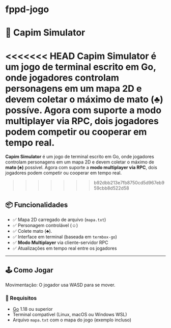 # fppd-jogo
# 🌿 Capim Simulator

<<<<<<< HEAD
**Capim Simulator** é um jogo de terminal escrito em Go, onde jogadores controlam personagens em um mapa 2D e devem coletar o máximo de **mato (♣)** possíve. Agora com suporte a **modo multiplayer via RPC**, dois jogadores podem competir ou cooperar em tempo real.
=======
**Capim Simulator** é um jogo de terminal escrito em Go, onde jogadores controlam personagens em um mapa 2D e devem coletar o máximo de **mato (♣)** possível. Agora com suporte a **modo multiplayer via RPC**, dois jogadores podem competir ou cooperar em tempo real.
>>>>>>> b92dbb213e7fb8750cd5d967eb959cbb8d522d58

## 📦 Funcionalidades

- ✅ Mapa 2D carregado de arquivo (`mapa.txt`)
- ✅ Personagem controlável (☺)
- ✅ Colete mato (♣).
- ✅ Interface em terminal (baseada em `termbox-go`)
- ✅ **Modo Multiplayer** via cliente-servidor RPC
- ✅ Atualizações em tempo real entre os jogadores

---

## 🕹️ Como Jogar
Movimentação: O jogador usa WASD para se mover. 

### 🔧 Requisitos

- [Go](https://golang.org/dl/) 1.18 ou superior
- Terminal compatível (Linux, macOS ou Windows WSL)
- Arquivo `mapa.txt` com o mapa do jogo (exemplo incluso)
